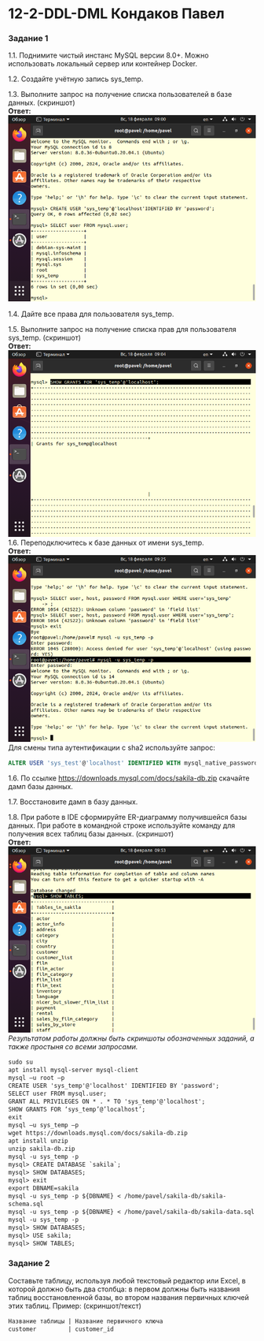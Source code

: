 # 12-2-DDL-DML  Кондаков Павел  

### Задание 1
1.1. Поднимите чистый инстанс MySQL версии 8.0+. Можно использовать локальный сервер или контейнер Docker.  

1.2. Создайте учётную запись sys_temp.   

1.3. Выполните запрос на получение списка пользователей в базе данных. (скриншот)  
**Ответ:**  
![alt text](https://github.com/PavelKondakov22/12-2-DDL-DML/blob/main/s1.png)  

1.4. Дайте все права для пользователя sys_temp.   

1.5. Выполните запрос на получение списка прав для пользователя sys_temp. (скриншот)  
**Ответ:**  
![alt text](https://github.com/PavelKondakov22/12-2-DDL-DML/blob/main/s2.png)  
1.6. Переподключитесь к базе данных от имени sys_temp.  
**Ответ:**  
![alt text](https://github.com/PavelKondakov22/12-2-DDL-DML/blob/main/s3.png)
Для смены типа аутентификации с sha2 используйте запрос:   
```sql
ALTER USER 'sys_test'@'localhost' IDENTIFIED WITH mysql_native_password BY 'password';  
```
1.6. По ссылке https://downloads.mysql.com/docs/sakila-db.zip скачайте дамп базы данных.  

1.7. Восстановите дамп в базу данных.  

1.8. При работе в IDE сформируйте ER-диаграмму получившейся базы данных. При работе в командной строке используйте команду для получения всех таблиц базы данных. (скриншот)  
**Ответ:**  
![alt text](https://github.com/PavelKondakov22/12-2-DDL-DML/blob/main/s4.png)  
*Результатом работы должны быть скриншоты обозначенных заданий, а также простыня со всеми запросами.*  
```
sudo su  
apt install mysql-server mysql-client  
mysql –u root –p  
CREATE USER 'sys_temp'@'localhost' IDENTIFIED BY 'password';  
SELECT user FROM mysql.user;  
GRANT ALL PRIVILEGES ON * . * TO 'sys_temp'@'localhost';  
SHOW GRANTS FOR ‘sys_temp’@’localhost’;  
exit  
mysql –u sys_temp –p
wget https://downloads.mysql.com/docs/sakila-db.zip  
apt install unzip  
unzip sakila-db.zip  
mysql -u sys_temp -p  
mysql> CREATE DATABASE `sakila`;  
mysql> SHOW DATABASES;  
mysql> exit  
export DBNAME=sakila  
mysql -u sys_temp -p ${DBNAME} < /home/pavel/sakila-db/sakila-schema.sql  
mysql -u sys_temp -p ${DBNAME} < /home/pavel/sakila-db/sakila-data.sql  
mysql -u sys_temp -p  
mysql> SHOW DATABASES;  
mysql> USE sakila;  
mysql> SHOW TABLES;  
  ```
### Задание 2
Составьте таблицу, используя любой текстовый редактор или Excel, в которой должно быть два столбца: в первом должны быть названия таблиц восстановленной базы, во втором названия первичных ключей этих таблиц. Пример: (скриншот/текст)
```
Название таблицы | Название первичного ключа
customer         | customer_id
```
